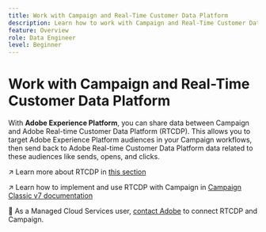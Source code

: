 ```yaml
---
title: Work with Campaign and Real-Time Customer Data Platform
description: Learn how to work with Campaign and Real-Time Customer Data Platform
feature: Overview
role: Data Engineer
level: Beginner
---
```

# Work with Campaign and Real-Time Customer Data Platform

With **Adobe Experience Platform**, you can share data between Campaign and Adobe Real-time Customer Data Platform (RTCDP). This allows you to target Adobe Experience Platform audiences in your Campaign workflows, then send back to Adobe Real-time Customer Data Platform data related to these audiences like sends, opens, and clicks.

↗️ Learn more about RTCDP in [this section](https://experienceleague.adobe.com/docs/experience-platform/rtcdp/overview.html?lang=en)

↗️ Learn how to implement and use RTCDP with Campaign in [Campaign Classic v7 documentation](https://experienceleague.adobe.com/docs/campaign-classic/using/integrating-with-adobe-experience-cloud/aep-sources-destinations/get-started-sources-destinations.html?lang=en#integrating-with-adobe-experience-cloud)

💬 As a Managed Cloud Services user, [contact Adobe](../start/campaign-faq.md#support) to connect RTCDP and Campaign.
